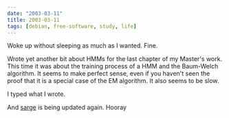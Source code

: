 ```yaml
---
date: "2003-03-11"
title: 2003-03-11
tags: [debian, free-software, study, life]
---
```

Woke up without sleeping as much as I wanted. Fine.

Wrote yet another bit about HMMs for the last chapter of my
Master's work. This time it was about the training process of a HMM
and the Baum-Welch algorithm. It seems to make perfect sense, even
if you haven't seen the proof that it is a special case of the EM
algorithm. It also seems to be slow.

I typed what I wrote.

And [sarge](http://www.debian.org/releases/sarge/) is being updated
again. Hooray


